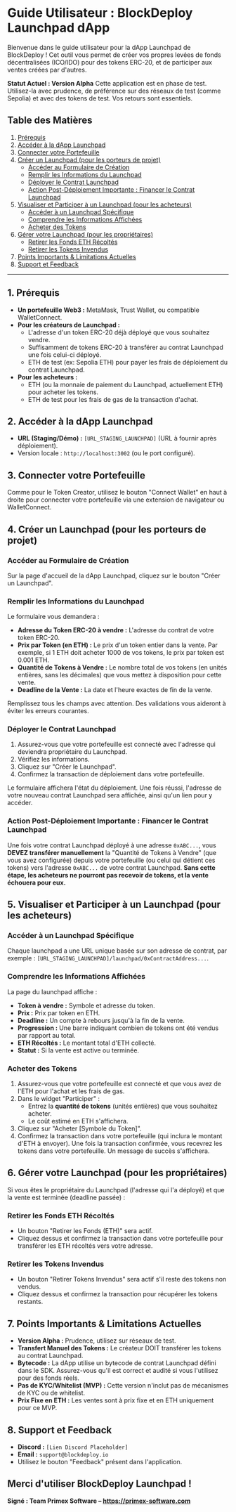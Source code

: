 # Guide Utilisateur : BlockDeploy Launchpad dApp

Bienvenue dans le guide utilisateur pour la dApp Launchpad de BlockDeploy ! Cet outil vous permet de créer vos propres levées de fonds décentralisées (ICO/IDO) pour des tokens ERC-20, et de participer aux ventes créées par d'autres.

**Statut Actuel : Version Alpha**
Cette application est en phase de test. Utilisez-la avec prudence, de préférence sur des réseaux de test (comme Sepolia) et avec des tokens de test. Vos retours sont essentiels.

## Table des Matières
1.  [Prérequis](#1-prérequis)
2.  [Accéder à la dApp Launchpad](#2-accéder-à-la-dapp-launchpad)
3.  [Connecter votre Portefeuille](#3-connecter-votre-portefeuille)
4.  [Créer un Launchpad (pour les porteurs de projet)](#4-créer-un-launchpad-pour-les-porteurs-de-projet)
    *   [Accéder au Formulaire de Création](#accéder-au-formulaire-de-création)
    *   [Remplir les Informations du Launchpad](#remplir-les-informations-du-launchpad)
    *   [Déployer le Contrat Launchpad](#déployer-le-contrat-launchpad)
    *   [Action Post-Déploiement Importante : Financer le Contrat Launchpad](#action-post-déploiement-importante--financer-le-contrat-launchpad)
5.  [Visualiser et Participer à un Launchpad (pour les acheteurs)](#5-visualiser-et-participer-à-un-launchpad-pour-les-acheteurs)
    *   [Accéder à un Launchpad Spécifique](#accéder-à-un-launchpad-spécifique)
    *   [Comprendre les Informations Affichées](#comprendre-les-informations-affichées)
    *   [Acheter des Tokens](#acheter-des-tokens)
6.  [Gérer votre Launchpad (pour les propriétaires)](#6-gérer-votre-launchpad-pour-les-propriétaires)
    *   [Retirer les Fonds ETH Récoltés](#retirer-les-fonds-eth-récoltés)
    *   [Retirer les Tokens Invendus](#retirer-les-tokens-invendus)
7.  [Points Importants & Limitations Actuelles](#7-points-importants--limitations-actuelles)
8.  [Support et Feedback](#8-support-et-feedback)

---

## 1. Prérequis

*   **Un portefeuille Web3 :** MetaMask, Trust Wallet, ou compatible WalletConnect.
*   **Pour les créateurs de Launchpad :**
    *   L'adresse d'un token ERC-20 déjà déployé que vous souhaitez vendre.
    *   Suffisamment de tokens ERC-20 à transférer au contrat Launchpad une fois celui-ci déployé.
    *   ETH de test (ex: Sepolia ETH) pour payer les frais de déploiement du contrat Launchpad.
*   **Pour les acheteurs :**
    *   ETH (ou la monnaie de paiement du Launchpad, actuellement ETH) pour acheter les tokens.
    *   ETH de test pour les frais de gas de la transaction d'achat.

## 2. Accéder à la dApp Launchpad

*   **URL (Staging/Démo) :** `[URL_STAGING_LAUNCHPAD]` (URL à fournir après déploiement).
*   Version locale : `http://localhost:3002` (ou le port configuré).

## 3. Connecter votre Portefeuille

Comme pour le Token Creator, utilisez le bouton "Connect Wallet" en haut à droite pour connecter votre portefeuille via une extension de navigateur ou WalletConnect.

## 4. Créer un Launchpad (pour les porteurs de projet)

### Accéder au Formulaire de Création
Sur la page d'accueil de la dApp Launchpad, cliquez sur le bouton "Créer un Launchpad".

### Remplir les Informations du Launchpad
Le formulaire vous demandera :
*   **Adresse du Token ERC-20 à vendre :** L'adresse du contrat de votre token ERC-20.
*   **Prix par Token (en ETH) :** Le prix d'un token entier dans la vente. Par exemple, si 1 ETH doit acheter 1000 de vos tokens, le prix par token est 0.001 ETH.
*   **Quantité de Tokens à Vendre :** Le nombre total de vos tokens (en unités entières, sans les décimales) que vous mettez à disposition pour cette vente.
*   **Deadline de la Vente :** La date et l'heure exactes de fin de la vente.

Remplissez tous les champs avec attention. Des validations vous aideront à éviter les erreurs courantes.

### Déployer le Contrat Launchpad
1.  Assurez-vous que votre portefeuille est connecté avec l'adresse qui deviendra propriétaire du Launchpad.
2.  Vérifiez les informations.
3.  Cliquez sur "Créer le Launchpad".
4.  Confirmez la transaction de déploiement dans votre portefeuille.

Le formulaire affichera l'état du déploiement. Une fois réussi, l'adresse de votre nouveau contrat Launchpad sera affichée, ainsi qu'un lien pour y accéder.

### Action Post-Déploiement Importante : Financer le Contrat Launchpad
Une fois votre contrat Launchpad déployé à une adresse `0xABC...`, vous **DEVEZ transférer manuellement** la "Quantité de Tokens à Vendre" (que vous avez configurée) depuis votre portefeuille (ou celui qui détient ces tokens) vers l'adresse `0xABC...` de votre contrat Launchpad.
**Sans cette étape, les acheteurs ne pourront pas recevoir de tokens, et la vente échouera pour eux.**

## 5. Visualiser et Participer à un Launchpad (pour les acheteurs)

### Accéder à un Launchpad Spécifique
Chaque launchpad a une URL unique basée sur son adresse de contrat, par exemple : `[URL_STAGING_LAUNCHPAD]/launchpad/0xContractAddress...`.

### Comprendre les Informations Affichées
La page du launchpad affiche :
*   **Token à vendre :** Symbole et adresse du token.
*   **Prix :** Prix par token en ETH.
*   **Deadline :** Un compte à rebours jusqu'à la fin de la vente.
*   **Progression :** Une barre indiquant combien de tokens ont été vendus par rapport au total.
*   **ETH Récoltés :** Le montant total d'ETH collecté.
*   **Statut :** Si la vente est active ou terminée.

### Acheter des Tokens
1.  Assurez-vous que votre portefeuille est connecté et que vous avez de l'ETH pour l'achat et les frais de gas.
2.  Dans le widget "Participer" :
    *   Entrez la **quantité de tokens** (unités entières) que vous souhaitez acheter.
    *   Le coût estimé en ETH s'affichera.
3.  Cliquez sur "Acheter [Symbole du Token]".
4.  Confirmez la transaction dans votre portefeuille (qui inclura le montant d'ETH à envoyer).
Une fois la transaction confirmée, vous recevrez les tokens dans votre portefeuille. Un message de succès s'affichera.

## 6. Gérer votre Launchpad (pour les propriétaires)

Si vous êtes le propriétaire du Launchpad (l'adresse qui l'a déployé) et que la vente est terminée (deadline passée) :

### Retirer les Fonds ETH Récoltés
*   Un bouton "Retirer les Fonds (ETH)" sera actif.
*   Cliquez dessus et confirmez la transaction dans votre portefeuille pour transférer les ETH récoltés vers votre adresse.

### Retirer les Tokens Invendus
*   Un bouton "Retirer Tokens Invendus" sera actif s'il reste des tokens non vendus.
*   Cliquez dessus et confirmez la transaction pour récupérer les tokens restants.

## 7. Points Importants & Limitations Actuelles

*   **Version Alpha :** Prudence, utilisez sur réseaux de test.
*   **Transfert Manuel des Tokens :** Le créateur DOIT transférer les tokens au contrat Launchpad.
*   **Bytecode :** La dApp utilise un bytecode de contrat Launchpad défini dans le SDK. Assurez-vous qu'il est correct et audité si vous l'utilisez pour des fonds réels.
*   **Pas de KYC/Whitelist (MVP) :** Cette version n'inclut pas de mécanismes de KYC ou de whitelist.
*   **Prix Fixe en ETH :** Les ventes sont à prix fixe et en ETH uniquement pour ce MVP.

## 8. Support et Feedback

*   **Discord :** `[Lien Discord Placeholder]`
*   **Email :** `support@blockdeploy.io`
*   Utilisez le bouton "Feedback" présent dans l'application.

Merci d'utiliser BlockDeploy Launchpad !
---
**Signé : Team Primex Software – https://primex-software.com**
